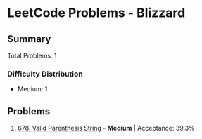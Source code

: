 # LeetCode Problems - Blizzard

## Summary
Total Problems: 1

### Difficulty Distribution

- Medium: 1

## Problems

1. [678. Valid Parenthesis String](https://leetcode.com/problems/valid-parenthesis-string/) - **Medium** | Acceptance: 39.3%